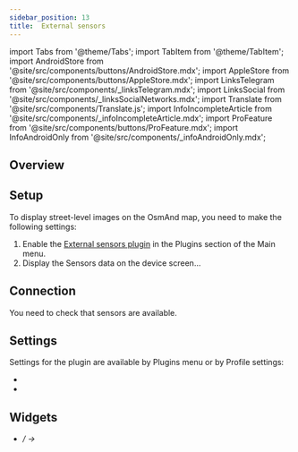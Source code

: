 ```yaml
---
sidebar_position: 13
title:  External sensors
---
```


import Tabs from '@theme/Tabs';
import TabItem from '@theme/TabItem';
import AndroidStore from '@site/src/components/buttons/AndroidStore.mdx';
import AppleStore from '@site/src/components/buttons/AppleStore.mdx';
import LinksTelegram from '@site/src/components/_linksTelegram.mdx';
import LinksSocial from '@site/src/components/_linksSocialNetworks.mdx';
import Translate from '@site/src/components/Translate.js';
import InfoIncompleteArticle from '@site/src/components/_infoIncompleteArticle.mdx';
import ProFeature from '@site/src/components/buttons/ProFeature.mdx';
import InfoAndroidOnly from '@site/src/components/_infoAndroidOnly.mdx';

<InfoIncompleteArticle/>

## Overview

## Setup 

To display street-level images on the OsmAnd map, you need to make the following settings: 
   
1. Enable the [External sensors plugin](../plugins/#enable--disable) in the Plugins section of the Main menu.    
2. Display the Sensors data on the device screen...


## Connection

You need to check that sensors are available.

<Tabs groupId="operating-systems">

<TabItem value="android" label="Android">

*<Translate android="true" ids="shared_string_menu,plugin_settings,external_sensors_plugin_name"/>* 

</TabItem>

<TabItem value="ios" label="iOS">

</TabItem>

</Tabs>

## Settings

Settings for the plugin are available by Plugins menu or by Profile settings:

<Tabs groupId="operating-systems">

<TabItem value="android" label="Android">

- *<Translate android="true" ids="shared_string_menu,plugin_settings,external_sensors_plugin_name"/>* 
- *<Translate android="true" ids="shared_string_menu,configure_profile,plugins_settings,external_sensors_plugin_name"/>* 
 
</TabItem>

<TabItem value="ios" label="iOS">

</TabItem>

</Tabs>


## Widgets


<Tabs groupId="operating-systems">

<TabItem value="android" label="Android">

- *<Translate android="true" ids="shared_string_menu,layer_map_appearance,map_widget_left"/> /<Translate android="true" ids="map_widget_right"/> → <Translate android="true" ids="ant_widgets"/>* 

 
</TabItem>

<TabItem value="ios" label="iOS">

</TabItem>

</Tabs>


